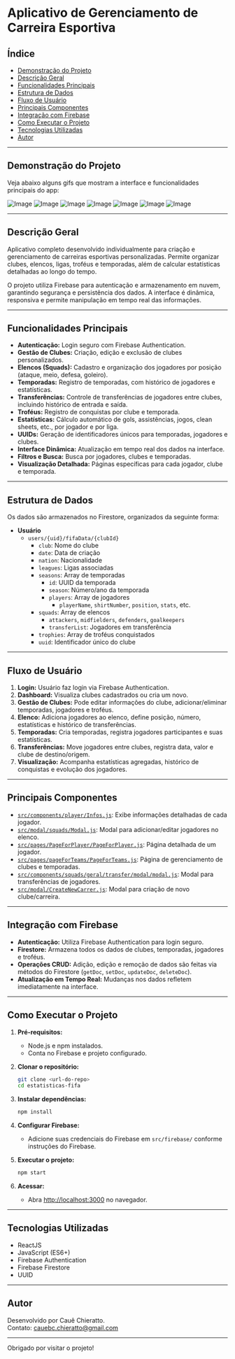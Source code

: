 # Aplicativo de Gerenciamento de Carreira Esportiva

## Índice

- [Demonstração do Projeto](#demonstração-do-projeto)
- [Descrição Geral](#descrição-geral)
- [Funcionalidades Principais](#funcionalidades-principais)
- [Estrutura de Dados](#estrutura-de-dados)
- [Fluxo de Usuário](#fluxo-de-usuário)
- [Principais Componentes](#principais-componentes)
- [Integração com Firebase](#integração-com-firebase)
- [Como Executar o Projeto](#como-executar-o-projeto)
- [Tecnologias Utilizadas](#tecnologias-utilizadas)
- [Autor](#autor)

---

## Demonstração do Projeto

Veja abaixo alguns gifs que mostram a interface e funcionalidades principais do app:

![Image](https://github.com/user-attachments/assets/1885a3d9-c198-47f3-bb2f-d09794f81ed0)
![Image](https://github.com/user-attachments/assets/dddd9af9-5393-4bdc-93e0-c88c0d5569e8)
![Image](https://github.com/user-attachments/assets/18158a13-b9ce-4ee7-a09e-e82301939862)
![Image](https://github.com/user-attachments/assets/3c1f955d-1081-431b-afeb-e56ec5c31e12)
![Image](https://github.com/user-attachments/assets/7eaaba59-c02e-4e6c-81da-7998ad278f78)
![Image](https://github.com/user-attachments/assets/fe4c3f68-263f-42e5-9ff7-5e50457a7ae9)
![Image](https://github.com/user-attachments/assets/6e0ae872-521b-43b0-b6ff-fe1004d41e0e)

---

## Descrição Geral

Aplicativo completo desenvolvido individualmente para criação e gerenciamento de carreiras esportivas personalizadas. Permite organizar clubes, elencos, ligas, troféus e temporadas, além de calcular estatísticas detalhadas ao longo do tempo.

O projeto utiliza Firebase para autenticação e armazenamento em nuvem, garantindo segurança e persistência dos dados. A interface é dinâmica, responsiva e permite manipulação em tempo real das informações.

---

## Funcionalidades Principais

- **Autenticação:** Login seguro com Firebase Authentication.
- **Gestão de Clubes:** Criação, edição e exclusão de clubes personalizados.
- **Elencos (Squads):** Cadastro e organização dos jogadores por posição (ataque, meio, defesa, goleiro).
- **Temporadas:** Registro de temporadas, com histórico de jogadores e estatísticas.
- **Transferências:** Controle de transferências de jogadores entre clubes, incluindo histórico de entrada e saída.
- **Troféus:** Registro de conquistas por clube e temporada.
- **Estatísticas:** Cálculo automático de gols, assistências, jogos, clean sheets, etc., por jogador e por liga.
- **UUIDs:** Geração de identificadores únicos para temporadas, jogadores e clubes.
- **Interface Dinâmica:** Atualização em tempo real dos dados na interface.
- **Filtros e Busca:** Busca por jogadores, clubes e temporadas.
- **Visualização Detalhada:** Páginas específicas para cada jogador, clube e temporada.

---

## Estrutura de Dados

Os dados são armazenados no Firestore, organizados da seguinte forma:

- **Usuário**
  - `users/{uid}/fifaData/{clubId}`
    - `club`: Nome do clube
    - `date`: Data de criação
    - `nation`: Nacionalidade
    - `leagues`: Ligas associadas
    - `seasons`: Array de temporadas
      - `id`: UUID da temporada
      - `season`: Número/ano da temporada
      - `players`: Array de jogadores
        - `playerName`, `shirtNumber`, `position`, `stats`, etc.
    - `squads`: Array de elencos
      - `attackers`, `midfielders`, `defenders`, `goalkeepers`
      - `transferList`: Jogadores em transferência
    - `trophies`: Array de troféus conquistados
    - `uuid`: Identificador único do clube

---

## Fluxo de Usuário

1. **Login:** Usuário faz login via Firebase Authentication.
2. **Dashboard:** Visualiza clubes cadastrados ou cria um novo.
3. **Gestão de Clubes:** Pode editar informações do clube, adicionar/eliminar temporadas, jogadores e troféus.
4. **Elenco:** Adiciona jogadores ao elenco, define posição, número, estatísticas e histórico de transferências.
5. **Temporadas:** Cria temporadas, registra jogadores participantes e suas estatísticas.
6. **Transferências:** Move jogadores entre clubes, registra data, valor e clube de destino/origem.
7. **Visualização:** Acompanha estatísticas agregadas, histórico de conquistas e evolução dos jogadores.

---

## Principais Componentes

- [`src/components/player/Infos.js`](src/components/player/Infos.js): Exibe informações detalhadas de cada jogador.
- [`src/modal/squads/Modal.js`](src/modal/squads/Modal.js): Modal para adicionar/editar jogadores no elenco.
- [`src/pages/PageForPlayer/PageForPlayer.js`](src/pages/PageForPlayer/PageForPlayer.js): Página detalhada de um jogador.
- [`src/pages/pageForTeams/PageForTeams.js`](src/pages/pageForTeams/PageForTeams.js): Página de gerenciamento de clubes e temporadas.
- [`src/components/squads/geral/transfer/modal/modal.js`](src/components/squads/geral/transfer/modal/modal.js): Modal para transferências de jogadores.
- [`src/modal/CreateNewCarrer.js`](src/modal/CreateNewCarrer.js): Modal para criação de novo clube/carreira.

---

## Integração com Firebase

- **Autenticação:** Utiliza Firebase Authentication para login seguro.
- **Firestore:** Armazena todos os dados de clubes, temporadas, jogadores e troféus.
- **Operações CRUD:** Adição, edição e remoção de dados são feitas via métodos do Firestore (`getDoc`, `setDoc`, `updateDoc`, `deleteDoc`).
- **Atualização em Tempo Real:** Mudanças nos dados refletem imediatamente na interface.

---

## Como Executar o Projeto

1. **Pré-requisitos:**

   - Node.js e npm instalados.
   - Conta no Firebase e projeto configurado.

2. **Clonar o repositório:**

   ```sh
   git clone <url-do-repo>
   cd estatisticas-fifa
   ```

3. **Instalar dependências:**

   ```sh
   npm install
   ```

4. **Configurar Firebase:**

   - Adicione suas credenciais do Firebase em `src/firebase/` conforme instruções do Firebase.

5. **Executar o projeto:**

   ```sh
   npm start
   ```

6. **Acessar:**
   - Abra [http://localhost:3000](http://localhost:3000) no navegador.

---

## Tecnologias Utilizadas

- ReactJS
- JavaScript (ES6+)
- Firebase Authentication
- Firebase Firestore
- UUID

---

## Autor

Desenvolvido por Cauê Chieratto.  
Contato: cauebc.chieratto@gmail.com

---

Obrigado por visitar o projeto!
